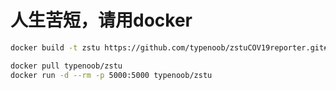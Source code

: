 # 人生苦短，请用docker

```bash
docker build -t zstu https://github.com/typenoob/zstuCOV19reporter.git#docker

```

```bash
docker pull typenoob/zstu
docker run -d --rm -p 5000:5000 typenoob/zstu

```



